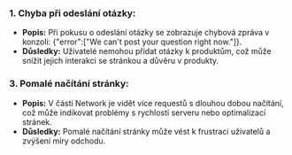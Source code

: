 ### 1. Chyba při odeslání otázky:
- **Popis:** Při pokusu o odeslání otázky se zobrazuje chybová zpráva v konzoli: {"error":["We can't post your question right now."]}.
- **Důsledky:** Uživatelé nemohou přidat otázky k produktům, což může snížit jejich interakci se stránkou a důvěru v produkty.

### 3. Pomalé načítání stránky:
- **Popis:** V části Network je vidět více requestů s dlouhou dobou načítání, což může indikovat problémy s rychlostí serveru nebo optimalizací stránek.
- **Důsledky:** Pomalé načítání stránky může vést k frustraci uživatelů a zvýšení míry odchodu.
